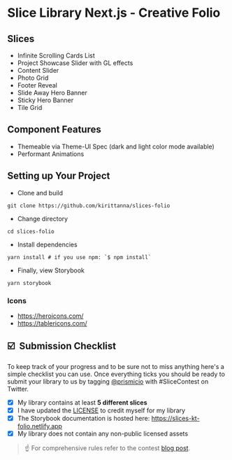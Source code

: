 # Slice Library Next.js - Creative Folio
## Slices
- Infinite Scrolling Cards List
- Project Showcase Slider with GL effects
- Content Slider
- Photo Grid
- Footer Reveal
- Slide Away Hero Banner
- Sticky Hero Banner
- Tile Grid

## Component Features
- Themeable via Theme-UI Spec (dark and light color mode available)
- Performant Animations

## Setting up Your Project

- Clone and build
```
git clone https://github.com/kirittanna/slices-folio
```
- Change directory
```
cd slices-folio
```
- Install dependencies
```
yarn install # if you use npm: `$ npm install`
```
- Finally, view Storybook
```
yarn storybook
```

### Icons
- https://heroicons.com/
- https://tablericons.com/

## ☑️ &nbsp;Submission Checklist

To keep track of your progress and to be sure not to miss anything here's a simple checklist you can use. Once everything ticks you should be ready to submit your library to us by tagging [@prismicio](https://twitter.com/prismicio) with #SliceContest on Twitter.

- [x] My library contains at least **5 different slices**
- [x] I have updated the [LICENSE](./LICENSE) to credit myself for my library
- [x] The Storybook documentation is hosted here: https://slices-kt-folio.netlify.app
- [x] My library does not contain any non-public licensed assets

> ☝️ For comprehensive rules refer to the contest [blog post](https://prismic.io/blog/slice-contest?utm_campaign=devexp&utm_source=github&utm_medium=slicecontestpost).
